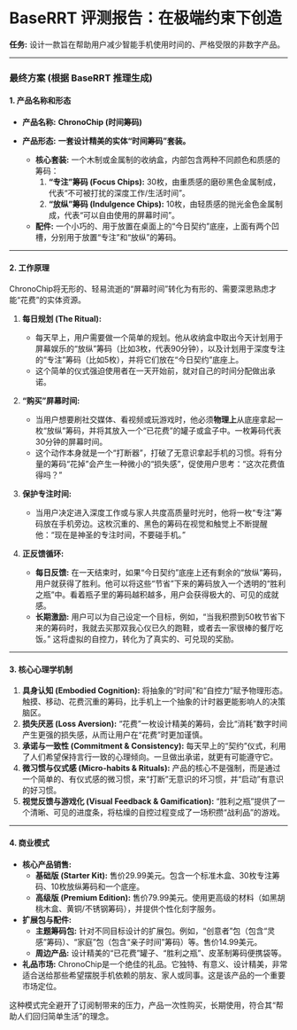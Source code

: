 # BaseRRT 评测报告：在极端约束下创造

**任务:** 设计一款旨在帮助用户减少智能手机使用时间的、严格受限的非数字产品。

---

### **最终方案 (根据 BaseRRT 推理生成)**

#### **1. 产品名称和形态**

*   **产品名称:** **ChronoChip (时间筹码)**

*   **产品形态:** **一套设计精美的实体“时间筹码”套装。**
    *   **核心套装:** 一个木制或金属制的收纳盒，内部包含两种不同颜色和质感的筹码：
        1.  **“专注”筹码 (Focus Chips):** 30枚，由重质感的磨砂黑色金属制成，代表“不可被打扰的深度工作/生活时间”。
        2.  **“放纵”筹码 (Indulgence Chips):** 10枚，由轻质感的抛光金色金属制成，代表“可以自由使用的屏幕时间”。
    *   **配件:** 一个小巧的、用于放置在桌面上的“今日契约”底座，上面有两个凹槽，分别用于放置“专注”和“放纵”的筹码。

---

#### **2. 工作原理**

ChronoChip将无形的、轻易流逝的“屏幕时间”转化为有形的、需要深思熟虑才能“花费”的实体资源。

1.  **每日规划 (The Ritual):**
    *   每天早上，用户需要做一个简单的规划。他从收纳盒中取出今天计划用于屏幕娱乐的“放纵”筹码（比如3枚，代表90分钟），以及计划用于深度专注的“专注”筹码（比如5枚），并将它们放在“今日契约”底座上。
    *   这个简单的仪式强迫使用者在一天开始前，就对自己的时间分配做出承诺。

2.  **“购买”屏幕时间:**
    *   当用户想要刷社交媒体、看视频或玩游戏时，他必须**物理上**从底座拿起一枚“放纵”筹码，并将其放入一个“已花费”的罐子或盒子中。一枚筹码代表30分钟的屏幕时间。
    *   这个动作本身就是一个“打断器”，打破了无意识拿起手机的习惯。将有分量的筹码“花掉”会产生一种微小的“损失感”，促使用户思考：“这次花费值得吗？”

3.  **保护专注时间:**
    *   当用户决定进入深度工作或与家人共度高质量时光时，他将一枚“专注”筹码放在手机旁边。这枚沉重的、黑色的筹码在视觉和触觉上不断提醒他：“现在是神圣的专注时间，不要碰手机。”

4.  **正反馈循环:**
    *   **每日反馈:** 在一天结束时，如果“今日契约”底座上还有剩余的“放纵”筹码，用户就获得了胜利。他可以将这些“节省”下来的筹码放入一个透明的“胜利之瓶”中。看着瓶子里的筹码越积越多，用户会获得极大的、可见的成就感。
    *   **长期激励:** 用户可以为自己设定一个目标，例如，“当我积攒到50枚节省下来的筹码时，我就去买那双我心仪已久的跑鞋，或者去一家很棒的餐厅吃饭。” 这将虚拟的自控力，转化为了真实的、可兑现的奖励。

---

#### **3. 核心心理学机制**

1.  **具身认知 (Embodied Cognition):** 将抽象的“时间”和“自控力”赋予物理形态。触摸、移动、花费沉重的筹码，比手机上一个抽象的计时器更能影响人的决策脑区。
2.  **损失厌恶 (Loss Aversion):** “花费”一枚设计精美的筹码，会比“消耗”数字时间产生更强的损失感，从而让用户在“花费”时更加谨慎。
3.  **承诺与一致性 (Commitment & Consistency):** 每天早上的“契约”仪式，利用了人们希望保持言行一致的心理倾向。一旦做出承诺，就更有可能遵守它。
4.  **微习惯与仪式感 (Micro-habits & Rituals):** 产品的核心不是强制，而是通过一个简单的、有仪式感的微习惯，来“打断”无意识的坏习惯，并“启动”有意识的好习惯。
5.  **视觉反馈与游戏化 (Visual Feedback & Gamification):** “胜利之瓶”提供了一个清晰、可见的进度条，将枯燥的自控过程变成了一场积攒“战利品”的游戏。

---

#### **4. 商业模式**

*   **核心产品销售:**
    *   **基础版 (Starter Kit):** 售价29.99美元。包含一个标准木盒、30枚专注筹码、10枚放纵筹码和一个底座。
    *   **高级版 (Premium Edition):** 售价79.99美元。使用更高级的材料（如黑胡桃木盒、黄铜/不锈钢筹码），并提供个性化刻字服务。
*   **扩展包与配件:**
    *   **主题筹码包:** 针对不同目标设计的扩展包。例如，“创意者”包（包含“灵感”筹码）、“家庭”包（包含“亲子时间”筹码）等。售价14.99美元。
    *   **周边产品:** 设计精美的“已花费”罐子、“胜利之瓶”、皮革制筹码便携袋等。
*   **礼品市场:** ChronoChip是一个绝佳的礼品。它独特、有意义、设计精美，非常适合送给那些希望摆脱手机依赖的朋友、家人或同事。这是该产品的一个重要市场定位。

这种模式完全避开了订阅制带来的压力，产品一次性购买，长期使用，符合其“帮助人们回归简单生活”的理念。
